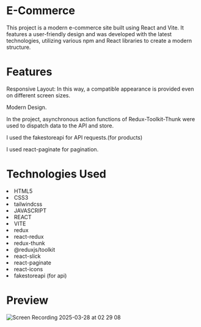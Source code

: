 <h1>E-Commerce</h1>
  
<p>This project is a modern e-commerce site built using React and Vite. It features a user-friendly design and was developed with the latest technologies, utilizing various npm and React libraries to create a modern structure.</p>

<h1>Features</h1>

<p>Responsive Layout: In this way, a compatible appearance is provided even on different screen sizes.</p>
<p>Modern Design.</p>
<p>In the project, asynchronous action functions of Redux-Toolkit-Thunk were used to dispatch data to the API and store.</p>
<p>I used the fakestoreapi for API requests.(for products)</p>
<p>I used react-paginate for pagination.</p>

<h1>Technologies Used</h1>

<li>HTML5</li>
<li>CSS3</li>
<li>tailwindcss</li>
<li>JAVASCRIPT</li>
<li>REACT</li>
<li>VITE</li>
<li>redux</li>
<li>react-redux</li>
<li>redux-thunk</li>
<li>@reduxjs/toolkit</li>
<li>react-slick</li>
<li>react-paginate</li>
<li>react-icons</li>
<li>fakestoreapi (for api)</li>

<h1>Preview</h1>

![Screen Recording 2025-03-28 at 02 29 08](https://github.com/user-attachments/assets/d7d9a115-6540-4fdb-919f-1006d822ca9d)


